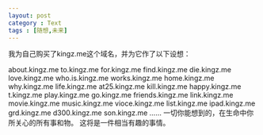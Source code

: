 ```yaml
---
layout: post
category : Text
tags : [随想,未来]
---
```

我为自己购买了kingz.me这个域名，并为它作了以下设想：

about.kingz.me
to.kingz.me
for.kingz.me
find.kingz.me
die.kingz.me
love.kingz.me
who.is.kingz.me
works.kingz.me
home.kingz.me
why.kingz.me
life.kingz.me
at25.kingz.me
kill.kingz.me
happy.kingz.me
t.kingz.me
play.kingz.me
go.kingz.me
friends.kingz.me
link.kingz.me
movie.kingz.me
music.kingz.me
vioce.kingz.me
list.kingz.me
ipad.kingz.me
grd.kingz.me
d300.kingz.me
son.kingz.me
……
一切你能想到的，在生命中你所关心的所有事和物。 这将是一件相当有趣的事情。